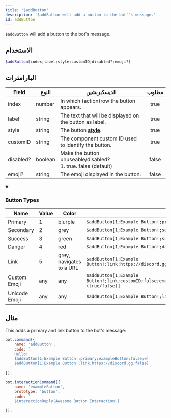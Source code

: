 ```yaml
---
title: '$addButton'
description: '$addButton will add a button to the bot''s message.'
id: addButton
---
```


`$addButton` will add a button to the bot's message.

## الاستخدام

```php
$addButton[index;label;style;customID;disabled?;emoji?]
```

## البارامترات

| Field     | النوع   | الديسكبربشين                                                                                                             | مطلوب |
| --------- | ------- | ------------------------------------------------------------------------------------------------------------------------ |:-----:|
| index     | number  | In which (action)row the button appears.                                                                                 | true  |
| label     | string  | The text that will be displayed on the button as label.                                                                  | true  |
| style     | string  | The button **[style](https://discord.com/developers/docs/interactions/message-components#button-object-button-styles)**. | true  |
| customID  | string  | The component custom ID used to identify the button.                                                                     | true  |
| disabled? | boolean | Make the button unuseable/disabled? <br /> 1. true. false (default)                                                | false |
| emoji?    | string  | The emoji displayed in the button.                                                                                       | false |

<details open>
  <summary><h3> Button Types </h3></summary>

| Name          | Value | Color                    |                                                                                             |
| ------------- | ----- | ------------------------ | ------------------------------------------------------------------------------------------- |
| Primary       | 1     | blurple                  | `$addButton[1;Example Button!;primary;customID;false]`                                      |
| Secondary     | 2     | grey                     | `$addButton[1;Example Button!;secondary;customID;false]`                                    |
| Success       | 3     | green                    | `$addButton[1;Example Button!;success;customID;false]`                                      |
| Danger        | 4     | red                      | `$addButton[1;Example Button!;danger;customID;false]`                                       |
| Link          | 5     | grey, navigates to a URL | `$addButton[1;Example Button!;link;https://discord.gg;false]`                               |
| Custom Emoji  | any   | any                      | `$addButton[1;Example Button!;link;customID;false;emojiName,emojiID,animated (true/false)]` |
| Unicode Emoji | any   | any                      | `$addButton[1;Example Button!;link;customID;false;😀]`                                       |

</details>

## مثال

This adds a primary and link button to the bot's message:

```javascript
bot.command({
    name: 'addButton',
    code: `
    Hello!
    $addButton[1;Example Button!;primary;exampleButton;false;💔]
    $addButton[1;Example Button!;link;https://discord.gg;false]
  `
});
```
```javascript
bot.interactionCommand({
    name: 'exampleButton',
    prototype: 'button',
    code: `
    $interactionReply[Awesome Button Interaction!]
  `
});
```